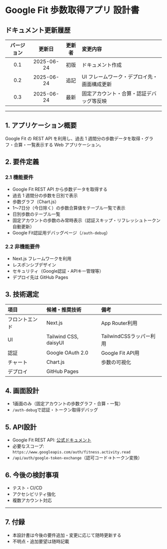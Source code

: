# Google Fit 歩数取得アプリ 設計書

## ドキュメント更新履歴

| バージョン |   更新日   | 更新者 | 変更内容                                    |
| :--------: | :--------: | :----: | :------------------------------------------ |
|    0.1     | 2025-06-24 |  初版  | ドキュメント作成                            |
|    0.2     | 2025-06-24 |  追記  | UI フレームワーク・デプロイ先・画面構成更新 |
|    0.3     | 2025-06-24 |  最新  | 固定アカウント・合算・認証デバッグ等反映   |

---

## 1. アプリケーション概要

Google Fit の REST API を利用し、過去 1 週間分の歩数データを取得・グラフ・合算・一覧表示する Web アプリケーション。

## 2. 要件定義

### 2.1 機能要件

-   Google Fit REST API から歩数データを取得する
-   過去 1 週間分の歩数を日別で表示
-   歩数グラフ（Chart.js）
-   1〜7日分（今日除く）の歩数合算値をテーブル一覧で表示
-   日別歩数のテーブル一覧
-   固定アカウントの歩数のみ常時表示（認証スキップ・リフレッシュトークン自動更新）
-   Google Fit認証用デバッグページ（`/auth-debug`）

### 2.2 非機能要件

-   Next.js フレームワークを利用
-   レスポンシブデザイン
-   セキュリティ（Google認証・APIキー管理等）
-   デプロイ先は GitHub Pages

## 3. 技術選定

| 項目           | 候補・推奨技術               | 備考                       |
| :------------- | :--------------------------- | :------------------------- |
| フロントエンド | Next.js                      | App Router利用             |
| UI             | Tailwind CSS, daisyUI        | TailwindCSSラッパー利用    |
| 認証           | Google OAuth 2.0             | Google Fit API用           |
| チャート       | Chart.js                     | 歩数の可視化               |
| デプロイ       | GitHub Pages                 |                            |

## 4. 画面設計

-   1画面のみ（固定アカウントの歩数グラフ・合算・一覧）
-   `/auth-debug`で認証・トークン取得デバッグ

## 5. API設計

-   Google Fit REST API: [公式ドキュメント](https://developers.google.com/fit/rest)
-   必要なスコープ: `https://www.googleapis.com/auth/fitness.activity.read`
-   `/api/auth/google-token-exchange`（認可コード→トークン変換）

## 6. 今後の検討事項

-   テスト・CI/CD
-   アクセシビリティ強化
-   複数アカウント対応

---

## 7. 付録

-   本設計書は今後の要件追加・変更に応じて随時更新する
-   不明点・追加要望は随時記載

